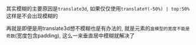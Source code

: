 其实模糊的主要原因是`translate3d`, 如果仅仅使用`translateY(-50%) | top:50%` 这样是不会出现模糊的

再就是即便是用translate3d想不模糊也是有办法的, 就是元素的`盒模型的宽度不能是奇数`(宽度包含padding), 这么一来垂直居中模糊就解决了
